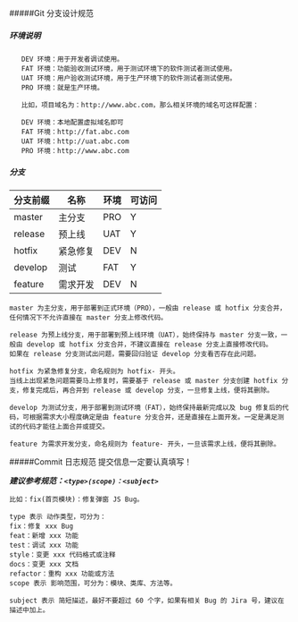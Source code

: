 #####Git 分支设计规范

##### 环境说明
```
   DEV 环境：用于开发者调试使用。
   FAT 环境：功能验收测试环境，用于测试环境下的软件测试者测试使用。
   UAT 环境：用户验收测试环境，用于生产环境下的软件测试者测试使用。
   PRO 环境：就是生产环境。

   比如，项目域名为：http://www.abc.com，那么相关环境的域名可这样配置：
   
   DEV 环境：本地配置虚拟域名即可
   FAT 环境：http://fat.abc.com
   UAT 环境：http://uat.abc.com
   PRO 环境：http://www.abc.com
```

##### 分支
|分支前缀 |名称 | 环境 | 可访问|
|---- | ----| ---- |----|
|master | 主分支 | PRO | Y|
|release| 预上线 | UAT | Y|
|hotfix | 紧急修复| DEV | N|
|develop | 测试   |FAT  | Y|
|feature | 需求开发 | DEV | N|

    master 为主分支，用于部署到正式环境（PRO），一般由 release 或 hotfix 分支合并，任何情况下不允许直接在 master 分支上修改代码。

    release 为预上线分支，用于部署到预上线环境（UAT），始终保持与 master 分支一致，一般由 develop 或 hotfix 分支合并，不建议直接在 release 分支上直接修改代码。
    如果在 release 分支测试出问题，需要回归验证 develop 分支看否存在此问题。

    hotfix 为紧急修复分支，命名规则为 hotfix- 开头。
    当线上出现紧急问题需要马上修复时，需要基于 release 或 master 分支创建 hotfix 分支，修复完成后，再合并到 release 或 develop 分支，一旦修复上线，便将其删除。

    develop 为测试分支，用于部署到测试环境（FAT），始终保持最新完成以及 bug 修复后的代码，可根据需求大小程度确定是由 feature 分支合并，还是直接在上面开发。一定是满足测试的代码才能往上面合并或提交。

    feature 为需求开发分支，命名规则为 feature- 开头，一旦该需求上线，便将其删除。

#####Commit 日志规范
    提交信息一定要认真填写！

***建议参考规范：`<type>(scope)：<subject>`***

    比如：fix(首页模块)：修复弹窗 JS Bug。

    type 表示 动作类型，可分为：
    fix：修复 xxx Bug
    feat：新增 xxx 功能
    test：调试 xxx 功能
    style：变更 xxx 代码格式或注释
    docs：变更 xxx 文档
    refactor：重构 xxx 功能或方法
    scope 表示 影响范围，可分为：模块、类库、方法等。

    subject 表示 简短描述，最好不要超过 60 个字，如果有相关 Bug 的 Jira 号，建议在描述中加上。
